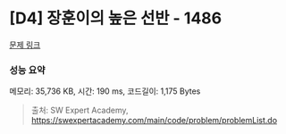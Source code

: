 # [D4] 장훈이의 높은 선반 - 1486 

[문제 링크](https://swexpertacademy.com/main/code/problem/problemDetail.do?contestProbId=AV2b7Yf6ABcBBASw) 

### 성능 요약

메모리: 35,736 KB, 시간: 190 ms, 코드길이: 1,175 Bytes



> 출처: SW Expert Academy, https://swexpertacademy.com/main/code/problem/problemList.do